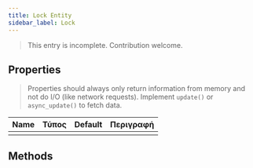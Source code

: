 ```yaml
---
title: Lock Entity
sidebar_label: Lock
---
```


> This entry is incomplete. Contribution welcome.

## Properties

> Properties should always only return information from memory and not do I/O (like network requests). Implement `update()` or `async_update()` to fetch data.

| Name | Τύπος | Default | Περιγραφή |
| ---- | ----- | ------- | --------- |
|      |       |         |           |

## Methods